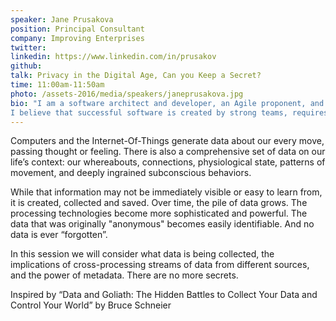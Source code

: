 ```yaml
---
speaker: Jane Prusakova
position: Principal Consultant
company: Improving Enterprises
twitter:
linkedin: https://www.linkedin.com/in/prusakov
github:
talk: Privacy in the Digital Age, Can you Keep a Secret?
time: 11:00am-11:50am
photo: /assets-2016/media/speakers/janeprusakova.jpg
bio: "I am a software architect and developer, an Agile proponent, and a great believer in building valuable software that users will love to use. I build large back-end systems that require high-performance and high-reliability, and process vast amounts of data.
I believe that successful software is created by strong teams, requires good engineering practices, and evolves in close collaboration with the users. As a Principal Consultant for Improving Enterprises, I work with distributed teams on distributed software. As a consulting team, we focus on technical excellence, close contact with the client, and rapid iterations."
---
```

Computers and the Internet-Of-Things generate data about our every move, passing thought or feeling. There is also a comprehensive set of data on our life’s context: our whereabouts, connections, physiological state, patterns of movement, and deeply ingrained subconscious behaviors.

While that information may not be immediately visible or easy to learn from, it is created, collected and saved. Over time, the pile of data grows. The processing technologies become more sophisticated and powerful. The data that was originally "anonymous" becomes easily identifiable. And no data is ever “forgotten”.

In this session we will consider what data is being collected, the implications of cross-processing streams of data from different sources, and the power of metadata. There are no more secrets.

Inspired by “Data and Goliath: The Hidden Battles to Collect Your Data and Control Your World” by Bruce Schneier
